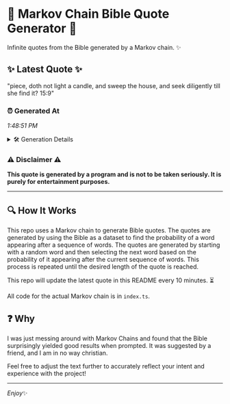 # 📖 Markov Chain Bible Quote Generator 📖

Infinite quotes from the Bible generated by a Markov chain. ✨

## ✨ Latest Quote ✨
"piece, doth not light a candle, and sweep the house, and seek diligently till she find it? 15:9"

### ⏰ Generated At
*1:48:51 PM*

<details>
    <summary>🛠️ Generation Details</summary>
    <p>
        <strong>🌱 Seed:</strong> piece,<br>
        <strong>🔄 Iterations:</strong> 17<br>
        <strong>📜 Context History:</strong><br>[ piece, ]: doth<br>[ piece,, doth ]: not<br>[ piece,, doth, not ]: light<br>[ piece,, doth, not, light ]: a<br>[ piece,, doth, not, light, a ]: candle,<br>[ piece,, doth, not, light, a, candle, ]: and<br>[ doth, not, light, a, candle,, and ]: sweep<br>[ not, light, a, candle,, and, sweep ]: the<br>[ light, a, candle,, and, sweep, the ]: house,<br>[ a, candle,, and, sweep, the, house, ]: and<br>[ candle,, and, sweep, the, house,, and ]: seek<br>[ and, sweep, the, house,, and, seek ]: diligently<br>[ sweep, the, house,, and, seek, diligently ]: till<br>[ the, house,, and, seek, diligently, till ]: she<br>[ house,, and, seek, diligently, till, she ]: find<br>[ and, seek, diligently, till, she, find ]: it?<br>[ seek, diligently, till, she, find, it? ]: 15:9<br>
    </p>
</details>

### ⚠️ Disclaimer ⚠️
**This quote is generated by a program and is not to be taken seriously. It is purely for entertainment purposes.**

---

## 🔍 How It Works

This repo uses a Markov chain to generate Bible quotes. The quotes are generated by using the Bible as a dataset to find the probability of a word appearing after a sequence of words. The quotes are generated by starting with a random word and then selecting the next word based on the probability of it appearing after the current sequence of words. This process is repeated until the desired length of the quote is reached.

This repo will update the latest quote in this README every 10 minutes. ⏳

All code for the actual Markov chain is in `index.ts`.

## ❓ Why

I was just messing around with Markov Chains and found that the Bible surprisingly yielded good results when prompted. 
It was suggested by a friend, and I am in no way christian.

Feel free to adjust the text further to accurately reflect your intent and experience with the project!

---

*Enjoy*✨
